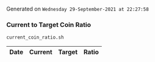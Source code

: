 Generated on `Wednesday 29-September-2021 at 22:27:58`

### Current to Target Coin Ratio
`current_coin_ratio.sh`

Date|Current|Target|Ratio
---|---|---|---
